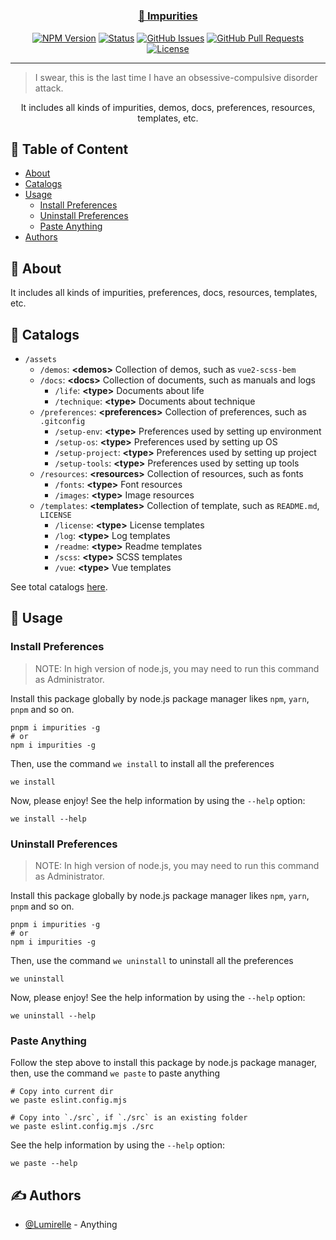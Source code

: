 <h1 align="center">
  <a href="https://github.com/lumirelle/impurities" rel="noopener">
</h1>

<h3 align="center">🥰 Impurities</h3>

<div align="center">

[![NPM Version](https://img.shields.io/npm/v/impurities)](https://www.npmjs.com/package/impurities)
[![Status](https://img.shields.io/badge/status-active-success.svg)](.)
[![GitHub Issues](https://img.shields.io/github/issues/lumirelle/impurities.svg)](https://github.com/lumirelle/impurities/issues)
[![GitHub Pull Requests](https://img.shields.io/github/issues-pr/lumirelle/impurities.svg)](https://github.com/lumirelle/impurities/pulls)
[![License](https://img.shields.io/badge/license-MIT-blue.svg)](/LICENSE)

</div>

---

> I swear, this is the last time I have an obsessive-compulsive disorder attack.

<p align="center"> It includes all kinds of impurities, demos, docs, preferences, resources, templates, etc.
    <br>
</p>

## 📝 Table of Content

- [About](#about)
- [Catalogs](#catalogs)
- [Usage](#usage)
  - [Install Preferences](#install-preferences)
  - [Uninstall Preferences](#uninstall-preferences)
  - [Paste Anything](#paste-anything)
- [Authors](#authors)

## 🧐 About <a name="about"></a>

It includes all kinds of impurities, preferences, docs, resources, templates, etc.

## 📑 Catalogs <a name="catalogs"></a>

- `/assets`
  - `/demos`: **&lt;demos&gt;** Collection of demos, such as `vue2-scss-bem`
  - `/docs`: **&lt;docs&gt;** Collection of documents, such as manuals and logs
    - `/life`: **&lt;type&gt;** Documents about life
    - `/technique`: **&lt;type&gt;** Documents about technique
  - `/preferences`: **&lt;preferences&gt;** Collection of preferences, such as `.gitconfig`
    - `/setup-env`: **&lt;type&gt;** Preferences used by setting up environment
    - `/setup-os`: **&lt;type&gt;** Preferences used by setting up OS
    - `/setup-project`: **&lt;type&gt;** Preferences used by setting up project
    - `/setup-tools`: **&lt;type&gt;** Preferences used by setting up tools
  - `/resources`: **&lt;resources&gt;** Collection of resources, such as fonts
    - `/fonts`: **&lt;type&gt;** Font resources
    - `/images`: **&lt;type&gt;** Image resources
  - `/templates`: **&lt;templates&gt;** Collection of template, such as `README.md`, `LICENSE`
    - `/license`: **&lt;type&gt;** License templates
    - `/log`: **&lt;type&gt;** Log templates
    - `/readme`: **&lt;type&gt;** Readme templates
    - `/scss`: **&lt;type&gt;** SCSS templates
    - `/vue`: **&lt;type&gt;** Vue templates

See total catalogs [here](CATALOGS.json).

## 🎈 Usage <a name="usage"></a>

### Install Preferences <a name="install-preferences"></a>

> NOTE: In high version of node.js, you may need to run this command as Administrator.

Install this package globally by node.js package manager likes `npm`, `yarn`, `pnpm` and so on.

```shell
pnpm i impurities -g
# or
npm i impurities -g
```

Then, use the command `we install` to install all the preferences

```shell
we install
```

Now, please enjoy! See the help information by using the `--help` option:

```shell
we install --help
```

### Uninstall Preferences <a name="uninstall-preferences"></a>

> NOTE: In high version of node.js, you may need to run this command as Administrator.

Install this package globally by node.js package manager likes `npm`, `yarn`, `pnpm` and so on.

```shell
pnpm i impurities -g
# or
npm i impurities -g
```

Then, use the command `we uninstall` to uninstall all the preferences

```shell
we uninstall
```

Now, please enjoy! See the help information by using the `--help` option:

```shell
we uninstall --help
```

### Paste Anything <a name="paste-anything"></a>

Follow the step above to install this package by node.js package manager, then, use the command `we paste` to paste anything

```shell
# Copy into current dir
we paste eslint.config.mjs

# Copy into `./src`, if `./src` is an existing folder
we paste eslint.config.mjs ./src
```

See the help information by using the `--help` option:

```shell
we paste --help
```

## ✍️ Authors <a name="authors"></a>

- [@Lumirelle](https://github.com/lumirelle) - Anything
